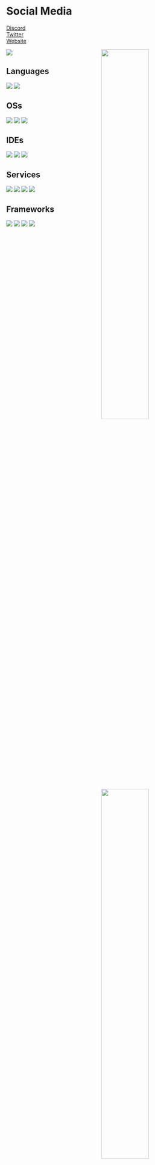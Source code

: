 # Social Media
[Discord](https://discord.gg/ogergang)
<br>
[Twitter](https://twitter.com/Schubilegend)
<br>
[Website](https://Schubilegend.dev)

<img width="50%" align="right" src="https://github-readme-stats.vercel.app/api?username=Schubilegend&count_private=true&include_all_commits=true&show_icons=true&theme=midnight-purple&icon_color=fff&hide_border=true">
<img width="50%" align="right" src="https://github-readme-stats.vercel.app/api/top-langs?username=Schubilegend&theme=midnight-purple&layout=compact&hide_border=true&langs_count=10&exclude_repo=mcp1.8.9op">
<img width="50%" align="right" src="https://github-readme-streak-stats.herokuapp.com/?user=Schubilegend&theme=midnight-purple&hide_border=true">
<img width="50%" height="1px" align="right" src="https://i.imgur.com/DkKayja.png">
<img width="50%" align="right" src="https://activity-graph.herokuapp.com/graph?username=Schubilegend&bg_color=000000&color=5e2b99&line=5e2b99&point=ffffff&area=true&hide_border=true">
<img src="https://visitor-badge-reloaded.herokuapp.com/badge?page_id=Schubilegend&color=000&text=Visitors&style=for-the-badge&logo=GitBook&logoColor=white">

## Languages
![](https://img.shields.io/badge/Java-ED8B00?style=for-the-badge&logo=oracle&logoColor=black)
![](https://img.shields.io/badge/Python-0078D6?style=for-the-badge&logo=python&logoColor=white)

## OSs
![](https://img.shields.io/badge/Windows-0078D6?style=for-the-badge&logo=windows&logoColor=white)
![](https://img.shields.io/badge/Ubuntu-E95420?style=for-the-badge&logo=ubuntu&logoColor=white)
![](https://img.shields.io/badge/Kali-339933?style=for-the-badge&logo=kalilinux&logoColor=white)

## IDEs
![](https://img.shields.io/badge/VS_Code-0078D4?style=for-the-badge&logo=visual%20studio%20code&logoColor=white)
![](https://img.shields.io/badge/IntelliJ_IDEA-000000.svg?style=for-the-badge&logo=intellij-idea&logoColor=white)
![](https://img.shields.io/badge/Pycharm-000000.svg?style=for-the-badge&logo=pycharm&logoColor=white)

## Services
![](https://img.shields.io/badge/Heroku-430098?style=for-the-badge&logo=heroku&logoColor=white)
![](https://img.shields.io/badge/Azure-0089D6?style=for-the-badge&logo=microsoft-azure&logoColor=white)
![](https://img.shields.io/badge/Render-339933?style=for-the-badge&logo=render&logoColor=white)
![](https://img.shields.io/badge/Github%20copilot-061f47?style=for-the-badge&logo=Github&logoColor=white)

## Frameworks
![](https://img.shields.io/badge/gradle-02303A?style=for-the-badge&logo=gradle&logoColor=white)
![](https://img.shields.io/badge/maven-C71A36?style=for-the-badge&logo=apachemaven&logoColor=white)
![](https://img.shields.io/badge/npm-CB3837?style=for-the-badge&logo=npm&logoColor=white)
![](https://img.shields.io/badge/Node.js-339933?style=for-the-badge&logo=nodedotjs&logoColor=white)
